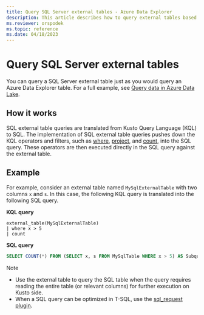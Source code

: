 ```yaml
---
title: Query SQL Server external tables - Azure Data Explorer
description: This article describes how to query external tables based on SQL Server tables.
ms.reviewer: orspodek
ms.topic: reference
ms.date: 04/18/2023
---
```


# Query SQL Server external tables

You can query a SQL Server external table just as you would query an Azure Data Explorer table. For a full example, see [Query data in Azure Data Lake](../../data-lake-query-data.md).

## How it works

SQL external table queries are translated from Kusto Query Language (KQL) to SQL. The implementation of SQL external table queries pushes down the KQL operators and filters, such as [where](../query/whereoperator.md), [project](../query/projectoperator.md), and [count](../query/countoperator.md), into the SQL query. These operators are then executed directly in the SQL query against the external table.

## Example

For example, consider an external table named `MySqlExternalTable` with two columns `x` and `s`. In this case, the following KQL query is translated into the following SQL query.

**KQL query**

```kusto
external_table(MySqlExternalTable)
| where x > 5 
| count
```

**SQL query**

```SQL
SELECT COUNT(*) FROM (SELECT x, s FROM MySqlTable WHERE x > 5) AS Subquery1
```

> [!NOTE]
>
> * Use the external table to query the SQL table when the query requires reading the entire table (or relevant columns) for further execution on Kusto side.
> * When a SQL query can be optimized in T-SQL, use the [sql_request plugin](../query/sqlrequestplugin.md).
